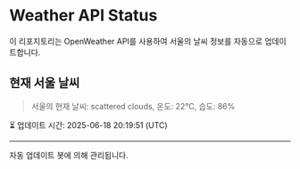 
# Weather API Status

이 리포지토리는 OpenWeather API를 사용하여 서울의 날씨 정보를 자동으로 업데이트합니다.

## 현재 서울 날씨
> 서울의 현재 날씨: scattered clouds, 온도: 22°C, 습도: 86%

⏳ 업데이트 시간: 2025-06-18 20:19:51 (UTC)

---
자동 업데이트 봇에 의해 관리됩니다.
